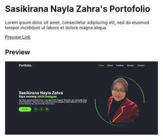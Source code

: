 # Sasikirana Nayla Zahra's Portofolio
Lorem ipsum dolor sit amet, consectetur adipiscing elit, sed do eiusmod tempor incididunt ut labore et dolore magna aliqua.

[Preview Link](https://sasikiranana.github.io/personal-portofolio-website/)

## Preview

![Home](https://github.com/sasikiranana/personal-portofolio-website/blob/main/Preview%20Website%20Sasi.png)
